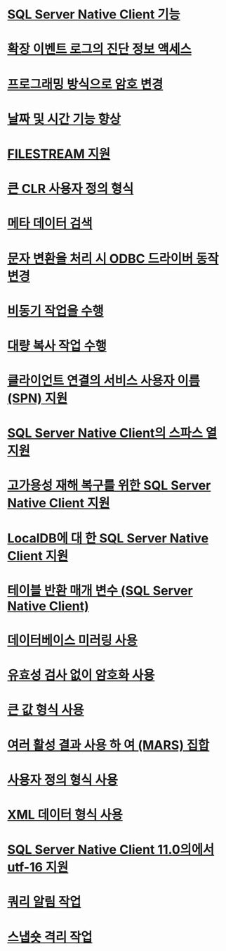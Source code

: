 # [SQL Server Native Client 기능](sql-server-native-client-features.md)

# [확장 이벤트 로그의 진단 정보 액세스](accessing-diagnostic-information-in-the-extended-events-log.md)
# [프로그래밍 방식으로 암호 변경](changing-passwords-programmatically.md)
# [날짜 및 시간 기능 향상](date-and-time-improvements.md)
# [FILESTREAM 지원](filestream-support.md)
# [큰 CLR 사용자 정의 형식](large-clr-user-defined-types.md)
# [메타 데이터 검색](metadata-discovery.md)
# [문자 변환을 처리 시 ODBC 드라이버 동작 변경](odbc-driver-behavior-change-when-handling-character-conversions.md)
# [비동기 작업을 수행](performing-asynchronous-operations.md)
# [대량 복사 작업 수행](performing-bulk-copy-operations.md)
# [클라이언트 연결의 서비스 사용자 이름 (SPN) 지원](service-principal-name-spn-support-in-client-connections.md)
# [SQL Server Native Client의 스파스 열 지원](sparse-columns-support-in-sql-server-native-client.md)
# [고가용성 재해 복구를 위한 SQL Server Native Client 지원](sql-server-native-client-support-for-high-availability-disaster-recovery.md)
# [LocalDB에 대 한 SQL Server Native Client 지원](sql-server-native-client-support-for-localdb.md)
# [테이블 반환 매개 변수 (SQL Server Native Client)](table-valued-parameters-sql-server-native-client.md)
# [데이터베이스 미러링 사용](using-database-mirroring.md)
# [유효성 검사 없이 암호화 사용](using-encryption-without-validation.md)
# [큰 값 형식 사용](using-large-value-types.md)
# [여러 활성 결과 사용 하 여 (MARS) 집합](using-multiple-active-result-sets-mars.md)
# [사용자 정의 형식 사용](using-user-defined-types.md)
# [XML 데이터 형식 사용](using-xml-data-types.md)
# [SQL Server Native Client 11.0의에서 utf-16 지원](utf-16-support-in-sql-server-native-client-11-0.md)
# [쿼리 알림 작업](working-with-query-notifications.md)
# [스냅숏 격리 작업](working-with-snapshot-isolation.md)
